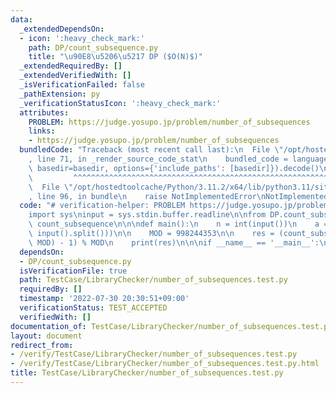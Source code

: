 ```yaml
---
data:
  _extendedDependsOn:
  - icon: ':heavy_check_mark:'
    path: DP/count_subsequence.py
    title: "\u90E8\u5206\u5217 DP ($O(N)$)"
  _extendedRequiredBy: []
  _extendedVerifiedWith: []
  _isVerificationFailed: false
  _pathExtension: py
  _verificationStatusIcon: ':heavy_check_mark:'
  attributes:
    PROBLEM: https://judge.yosupo.jp/problem/number_of_subsequences
    links:
    - https://judge.yosupo.jp/problem/number_of_subsequences
  bundledCode: "Traceback (most recent call last):\n  File \"/opt/hostedtoolcache/Python/3.11.2/x64/lib/python3.11/site-packages/onlinejudge_verify/documentation/build.py\"\
    , line 71, in _render_source_code_stat\n    bundled_code = language.bundle(stat.path,\
    \ basedir=basedir, options={'include_paths': [basedir]}).decode()\n          \
    \         ^^^^^^^^^^^^^^^^^^^^^^^^^^^^^^^^^^^^^^^^^^^^^^^^^^^^^^^^^^^^^^^^^^^^^^^^^^^^^^^^^\n\
    \  File \"/opt/hostedtoolcache/Python/3.11.2/x64/lib/python3.11/site-packages/onlinejudge_verify/languages/python.py\"\
    , line 96, in bundle\n    raise NotImplementedError\nNotImplementedError\n"
  code: "# verification-helper: PROBLEM https://judge.yosupo.jp/problem/number_of_subsequences\n\
    import sys\ninput = sys.stdin.buffer.readline\n\nfrom DP.count_subsequence import\
    \ count_subsequence\n\n\ndef main():\n    n = int(input())\n    a = list(map(int,\
    \ input().split()))\n\n    MOD = 998244353\n\n    res = (count_subsequence(a,\
    \ MOD) - 1) % MOD\n    print(res)\n\n\nif __name__ == '__main__':\n    main()\n"
  dependsOn:
  - DP/count_subsequence.py
  isVerificationFile: true
  path: TestCase/LibraryChecker/number_of_subsequences.test.py
  requiredBy: []
  timestamp: '2022-07-30 20:30:51+09:00'
  verificationStatus: TEST_ACCEPTED
  verifiedWith: []
documentation_of: TestCase/LibraryChecker/number_of_subsequences.test.py
layout: document
redirect_from:
- /verify/TestCase/LibraryChecker/number_of_subsequences.test.py
- /verify/TestCase/LibraryChecker/number_of_subsequences.test.py.html
title: TestCase/LibraryChecker/number_of_subsequences.test.py
---
```

